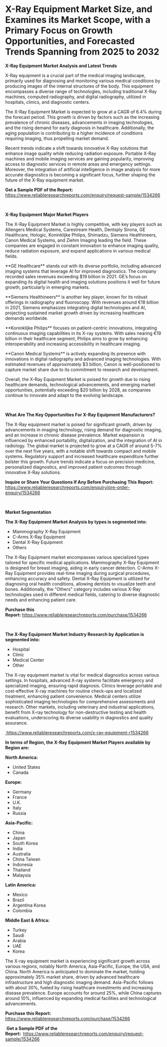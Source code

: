 <p><h1>X-Ray Equipment Market Size, and Examines its Market Scope, with a Primary Focus on Growth Opportunities, and Forecasted Trends Spanning from 2025 to 2032</h1></p><p><strong>X-Ray Equipment Market Analysis and Latest Trends</strong></p>
<p><p>X-Ray equipment is a crucial part of the medical imaging landscape, primarily used for diagnosing and monitoring various medical conditions by producing images of the internal structures of the body. This equipment encompasses a diverse range of technologies, including traditional X-Ray machines, computed radiography, and digital radiography, utilized in hospitals, clinics, and diagnostic centers.</p><p>The X-Ray Equipment Market is expected to grow at a CAGR of 6.4% during the forecast period. This growth is driven by factors such as the increasing prevalence of chronic diseases, advancements in imaging technologies, and the rising demand for early diagnosis in healthcare. Additionally, the aging population is contributing to a higher incidence of conditions requiring imaging, thus propelling market demand.</p><p>Recent trends indicate a shift towards innovative X-Ray solutions that enhance image quality while reducing radiation exposure. Portable X-Ray machines and mobile imaging services are gaining popularity, improving access to diagnostic services in remote areas and emergency settings. Moreover, the integration of artificial intelligence in image analysis for more accurate diagnostics is becoming a significant focus, further shaping the future of the X-Ray equipment market.</p></p>
<p><strong>Get a Sample PDF of the Report:&nbsp;</strong> <a href="https://www.reliableresearchreports.com/enquiry/request-sample/1534266?utm_campaign=3276&utm_medium=2&utm_source=Github&utm_content=ia&utm_term=13042025&utm_id=x-ray-equipment">https://www.reliableresearchreports.com/enquiry/request-sample/1534266</a></p>
<p>&nbsp;</p>
<p><strong>X-Ray Equipment Major Market Players</strong></p>
<p><p>The X-Ray Equipment Market is highly competitive, with key players such as Allengers Medical Systems, Carestream Health, Dentsply Sirona, GE Healthcare, Hologic, Koninklijke Philips, Shimadzu, Siemens Healthineers, Canon Medical Systems, and Ziehm Imaging leading the field. These companies are engaged in constant innovation to enhance imaging quality, reduce radiation exposure, and expand applications in various medical fields.</p><p>**GE Healthcare** stands out with its diverse portfolio, including advanced imaging systems that leverage AI for improved diagnostics. The company recorded sales revenues exceeding $19 billion in 2021. GE’s focus on expanding its digital health and imaging solutions positions it well for future growth, particularly in emerging markets.</p><p>**Siemens Healthineers** is another key player, known for its robust offerings in radiography and fluoroscopy. With revenues around €18 billion in 2021, Siemens emphasizes integrating digital technologies and AI, projecting sustained market growth driven by increasing healthcare demands worldwide.</p><p>**Koninklijke Philips** focuses on patient-centric innovations, integrating continuous imaging capabilities in its X-ray systems. With sales nearing €19 billion in their healthcare segment, Philips aims to grow by enhancing interoperability and increasing accessibility in healthcare imaging.</p><p>**Canon Medical Systems** is actively expanding its presence with innovations in digital radiography and advanced imaging technologies. With estimated revenues of approximately $3 billion, Canon is well-positioned to capture market share due to its commitment to research and development.</p><p>Overall, the X-Ray Equipment Market is poised for growth due to rising healthcare demands, technological advancements, and emerging market opportunities, potentially exceeding $20 billion by 2028, as companies continue to innovate and adapt to the evolving landscape.</p></p>
<p>&nbsp;</p>
<p><strong>What Are The Key Opportunities For X-Ray Equipment Manufacturers?</strong></p>
<p><p>The X-Ray equipment market is poised for significant growth, driven by advancements in imaging technology, rising demand for diagnostic imaging, and an increase in chronic disease prevalence. Market expansion is influenced by enhanced portability, digitalization, and the integration of AI in radiology. The global market is projected to grow at a CAGR of around 5-7% over the next five years, with a notable shift towards compact and mobile systems. Regulatory support and increased healthcare expenditure further bolster this growth. Future trends indicate a focus on precision medicine, personalized diagnostics, and improved patient outcomes through innovative X-Ray solutions.</p></p>
<p><strong>Inquire or Share Your Questions If Any Before Purchasing This Report:</strong> <a href="https://www.reliableresearchreports.com/enquiry/pre-order-enquiry/1534266?utm_campaign=3276&utm_medium=2&utm_source=Github&utm_content=ia&utm_term=13042025&utm_id=x-ray-equipment">https://www.reliableresearchreports.com/enquiry/pre-order-enquiry/1534266</a></p>
<p>&nbsp;</p>
<p><strong>Market Segmentation</strong></p>
<p><strong>The X-Ray Equipment Market Analysis by types is segmented into:</strong></p>
<p><ul><li>Mammography X-Ray Equipment</li><li>C-Arms X-Ray Equipment</li><li>Dental X-Ray Equipment</li><li>Others</li></ul></p>
<p><p>The X-Ray Equipment market encompasses various specialized types tailored for specific medical applications. Mammography X-Ray Equipment is designed for breast imaging, aiding in early cancer detection. C-Arms X-Ray Equipment provides real-time imaging during surgical procedures, enhancing accuracy and safety. Dental X-Ray Equipment is utilized for diagnosing oral health conditions, allowing dentists to visualize teeth and bones. Additionally, the "Others" category includes various X-Ray technologies used in different medical fields, catering to diverse diagnostic needs and enhancing patient care.</p></p>
<p><strong>Purchase this Report:&nbsp;</strong><a href="https://www.reliableresearchreports.com/purchase/1534266?utm_campaign=3276&utm_medium=2&utm_source=Github&utm_content=ia&utm_term=13042025&utm_id=x-ray-equipment">https://www.reliableresearchreports.com/purchase/1534266</a></p>
<p>&nbsp;</p>
<p><strong>The X-Ray Equipment Market Industry Research by Application is segmented into:</strong></p>
<p><ul><li>Hospital</li><li>Clinic</li><li>Medical Center</li><li>Other</li></ul></p>
<p><p>The X-ray equipment market is vital for medical diagnostics across various settings. In hospitals, advanced X-ray systems facilitate emergency and specialized imaging, ensuring rapid diagnosis. Clinics leverage portable and cost-effective X-ray machines for routine check-ups and localized treatment, enhancing patient convenience. Medical centers utilize sophisticated imaging technologies for comprehensive assessments and research. Other markets, including veterinary and industrial applications, benefit from X-ray technology for non-destructive testing and health evaluations, underscoring its diverse usability in diagnostics and quality assurance.</p></p>
<p><a href="https://www.reliableresearchreports.com/x-ray-equipment-r1534266?utm_campaign=3276&utm_medium=2&utm_source=Github&utm_content=ia&utm_term=13042025&utm_id=x-ray-equipment">&nbsp;https://www.reliableresearchreports.com/x-ray-equipment-r1534266</a></p>
<p><strong>In terms of Region, the X-Ray Equipment Market Players available by Region are:</strong></p>
<p>
    <p> <strong> North America: </strong>
        <ul>
            <li>United States</li>
            <li>Canada</li>
        </ul>
        </p> 
    <p> <strong> Europe: </strong>
        <ul>
            <li>Germany</li>
            <li>France</li>
            <li>U.K.</li>
            <li>Italy</li>
            <li>Russia</li>
        </ul>
        </p> 
    <p> <strong> Asia-Pacific: </strong>
        <ul>
            <li>China</li>
            <li>Japan</li>
            <li>South Korea</li>
            <li>India</li>
            <li>Australia</li>
            <li>China Taiwan</li>
            <li>Indonesia</li>
            <li>Thailand</li>
            <li>Malaysia</li>
        </ul>
        </p> 
    <p> <strong> Latin America: </strong>
        <ul>
            <li>Mexico</li>
            <li>Brazil</li>
            <li>Argentina Korea</li>
            <li>Colombia</li>
        </ul>
        </p> 
    <p> <strong> Middle East & Africa: </strong>
        <ul>
            <li>Turkey</li>
            <li>Saudi</li>
            <li>Arabia</li>
            <li>UAE</li>
            <li>Korea</li>
        </ul>
    </p>
    </p>
<p><p>The X-ray equipment market is experiencing significant growth across various regions, notably North America, Asia-Pacific, Europe, the USA, and China. North America is anticipated to dominate the market, holding approximately 35% market share, driven by advanced healthcare infrastructure and high diagnostic imaging demand. Asia-Pacific follows with about 30%, fueled by rising healthcare investments and increasing disease prevalence. Europe accounts for around 25%, while China captures around 10%, influenced by expanding medical facilities and technological advancements.</p></p>
<p><strong>Purchase this Report: </strong><a href="https://www.reliableresearchreports.com/purchase/1534266?utm_campaign=3276&utm_medium=2&utm_source=Github&utm_content=ia&utm_term=13042025&utm_id=x-ray-equipment">https://www.reliableresearchreports.com/purchase/1534266</a></p>
<p>&nbsp;<strong>Get a Sample PDF of the Report:&nbsp;&nbsp;</strong><a href="https://www.reliableresearchreports.com/enquiry/request-sample/1534266?utm_campaign=3276&utm_medium=2&utm_source=Github&utm_content=ia&utm_term=13042025&utm_id=x-ray-equipment">https://www.reliableresearchreports.com/enquiry/request-sample/1534266</a></p>
<p><strong></strong></p>
<p><p></p><p></p><p></p></p>